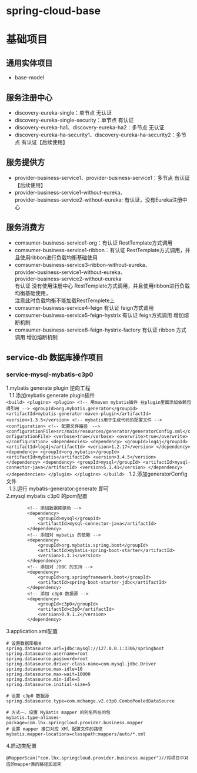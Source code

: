# spring-cloud-base
# 基础项目
## 通用实体项目
*    base-model
## 服务注册中心
*    discovery-eureka-single：单节点 无认证
*    discovery-eureka-single-security：单节点 有认证
*    discovery-eureka-ha1、discovery-eureka-ha2：多节点 无认证
*    discovery-eureka-ha-security1、discovery-eureka-ha-security2：多节点 有认证【后续使用】
## 服务提供方
*    provider-business-service1、provider-business-service1：多节点 有认证【后续使用】 
*    provider-business-service1-without-eureka、    
      provider-business-service2-without-eureka:  有认证，没有Eureka注册中心
## 服务消费方
*    comsumer-business-service1-org：有认证 RestTemplate方式调用
*    comsumer-business-service1-ribbon：有认证 RestTemplate方式调用，并且使用ribbon进行负载均衡基础使用
*    comsumer-business-service3-ribbon-without-eureka、  
      provider-business-service1-without-eureka、    
      provider-business-service2-without-eureka  
    有认证 没有使用注册中心 RestTemplate方式调用，并且使用ribbon进行负载均衡基础使用，  
    注意此时负载均衡不能加载RestTemplete上
*   comsumer-business-service4-feign     有认证 feign方式调用
*   comsumer-business-service5-feign-hystrix     有认证 feign方式调用 增加熔断机制
*   comsumer-business-service6-feign-hystrix-factory    有认证 ribbon 方式调用 增加熔断机制 


## service-db 数据库操作项目
### service-mysql-mybatis-c3p0  
1.mybatis generate plugin 逆向工程   
&nbsp;&nbsp;1.1.添加mybatis generate plugin插件  
    ```
        <build>
            <plugins>
                <plugin>
                    <!--
                    用maven mybatis插件
                    在plugin里面添加依赖包得引用
                    -->
                    <groupId>org.mybatis.generator</groupId>
                    <artifactId>mybatis-generator-maven-plugin</artifactId>
                    <version>1.3.5</version>
                    <!-- mybatis用于生成代码的配置文件 -->
                    <configuration>
                        <!-- 配置文件路径　-->
                        <configurationFile>src/main/resources/generator/generatorConfig.xml</configurationFile>
                        <verbose>true</verbose>
                        <overwrite>true</overwrite>
                    </configuration>
                    <dependencies>
                        <dependency>
                            <groupId>log4j</groupId>
                            <artifactId>log4j</artifactId>
                            <version>1.2.17</version>
                        </dependency>
                        <dependency>
                            <groupId>org.mybatis</groupId>
                            <artifactId>mybatis</artifactId>
                            <version>3.4.5</version>
                        </dependency>
                        <dependency>
                            <groupId>mysql</groupId>
                            <artifactId>mysql-connector-java</artifactId>
                            <version>5.1.41</version>
                        </dependency>
                    </dependencies>
                </plugin>
            </plugins>
        </build>
    ```
&nbsp;&nbsp;1.2.添加generatorConfig文件  
&nbsp;&nbsp;1.3.运行 mybatis-generator:generate 即可  
2.mysql mybatis c3p0 的pom配置
```$xslt
        <!-- 添加数据库驱动 -->
        <dependency>
            <groupId>mysql</groupId>
            <artifactId>mysql-connector-java</artifactId>
        </dependency>
        <!-- 添加对 mybatis 的依赖 -->
        <dependency>
            <groupId>org.mybatis.spring.boot</groupId>
            <artifactId>mybatis-spring-boot-starter</artifactId>
            <version>1.3.1</version>
        </dependency>
        <!-- 添加对 JDBC 的支持 -->
        <dependency>
            <groupId>org.springframework.boot</groupId>
            <artifactId>spring-boot-starter-jdbc</artifactId>
        </dependency>
        <!-- 添加 c3p0 数据源 -->
        <dependency>
            <groupId>c3p0</groupId>
            <artifactId>c3p0</artifactId>
            <version>0.9.1.2</version>
        </dependency>
```
3.application.xml配置
```$xslt
# 设置数据库相关
spring.datasource.url=jdbc:mysql://127.0.0.1:3306/springboot
spring.datasource.username=root
spring.datasource.password=root
spring.datasource.driver-class-name=com.mysql.jdbc.Driver
spring.datasource.max-idle=10
spring.datasource.max-wait=10000
spring.datasource.min-idle=5
spring.datasource.initial-size=5

# 设置 c3p0 数据源
spring.datasource.type=com.mchange.v2.c3p0.ComboPooledDataSource

# 方式一、设置 MyBatis mapper 的别名所在的包
mybatis.type-aliases-package=com.lhx.springcloud.provider.business.mapper
# 设置 mapper 接口对应 XMl 配置文件的路径
mybatis.mapper-locations=classpath:mappers/auto/*.xml
```
4.启动类配置
```$xslt
@MapperScan("com.lhx.springcloud.provider.business.mapper")//将项目中对应的mapper类的路径加进来
```